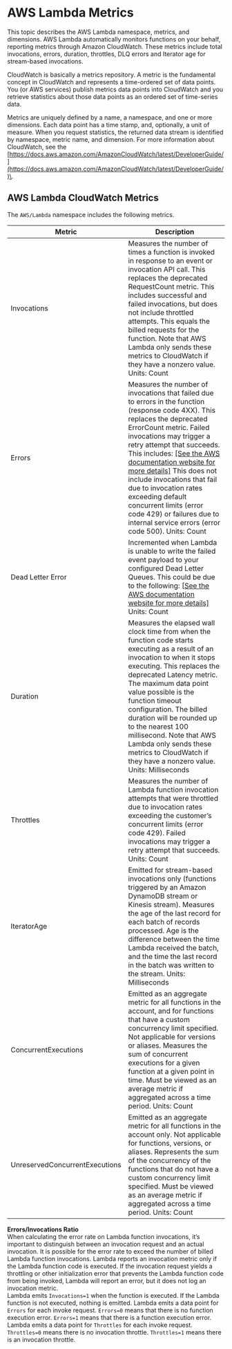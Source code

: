 # AWS Lambda Metrics<a name="monitoring-functions-metrics"></a>

This topic describes the AWS Lambda namespace, metrics, and dimensions\. AWS Lambda automatically monitors functions on your behalf, reporting metrics through Amazon CloudWatch\. These metrics include total invocations, errors, duration, throttles, DLQ errors and Iterator age for stream\-based invocations\. 

CloudWatch is basically a metrics repository\. A metric is the fundamental concept in CloudWatch and represents a time\-ordered set of data points\. You \(or AWS services\) publish metrics data points into CloudWatch and you retrieve statistics about those data points as an ordered set of time\-series data\.

Metrics are uniquely defined by a name, a namespace, and one or more dimensions\. Each data point has a time stamp, and, optionally, a unit of measure\. When you request statistics, the returned data stream is identified by namespace, metric name, and dimension\. For more information about CloudWatch, see the [https://docs.aws.amazon.com/AmazonCloudWatch/latest/DeveloperGuide/](https://docs.aws.amazon.com/AmazonCloudWatch/latest/DeveloperGuide/)\. 

## AWS Lambda CloudWatch Metrics<a name="lambda-cloudwatch-metrics"></a>

The `AWS/Lambda` namespace includes the following metrics\.


| Metric | Description | 
| --- | --- | 
|  Invocations |  Measures the number of times a function is invoked in response to an event or invocation API call\. This replaces the deprecated RequestCount metric\. This includes successful and failed invocations, but does not include throttled attempts\. This equals the billed requests for the function\. Note that AWS Lambda only sends these metrics to CloudWatch if they have a nonzero value\. Units: Count  | 
| Errors |  Measures the number of invocations that failed due to errors in the function \(response code 4XX\)\. This replaces the deprecated ErrorCount metric\. Failed invocations may trigger a retry attempt that succeeds\. This includes: [\[See the AWS documentation website for more details\]](http://docs.aws.amazon.com/lambda/latest/dg/monitoring-functions-metrics.html) This does not include invocations that fail due to invocation rates exceeding default concurrent limits \(error code 429\) or failures due to internal service errors \(error code 500\)\. Units: Count  | 
| Dead Letter Error |  Incremented when Lambda is unable to write the failed event payload to your configured Dead Letter Queues\. This could be due to the following: [\[See the AWS documentation website for more details\]](http://docs.aws.amazon.com/lambda/latest/dg/monitoring-functions-metrics.html) Units: Count  | 
| Duration |  Measures the elapsed wall clock time from when the function code starts executing as a result of an invocation to when it stops executing\. This replaces the deprecated Latency metric\. The maximum data point value possible is the function timeout configuration\. The billed duration will be rounded up to the nearest 100 millisecond\. Note that AWS Lambda only sends these metrics to CloudWatch if they have a nonzero value\. Units: Milliseconds  | 
|  Throttles  |  Measures the number of Lambda function invocation attempts that were throttled due to invocation rates exceeding the customer’s concurrent limits \(error code 429\)\. Failed invocations may trigger a retry attempt that succeeds\.  Units: Count  | 
|  IteratorAge |  Emitted for stream\-based invocations only \(functions triggered by an Amazon DynamoDB stream or Kinesis stream\)\. Measures the age of the last record for each batch of records processed\. Age is the difference between the time Lambda received the batch, and the time the last record in the batch was written to the stream\. Units: Milliseconds  | 
| ConcurrentExecutions  |  Emitted as an aggregate metric for all functions in the account, and for functions that have a custom concurrency limit specified\. Not applicable for versions or aliases\. Measures the sum of concurrent executions for a given function at a given point in time\. Must be viewed as an average metric if aggregated across a time period\.  Units: Count  | 
| UnreservedConcurrentExecutions |  Emitted as an aggregate metric for all functions in the account only\. Not applicable for functions, versions, or aliases\. Represents the sum of the concurrency of the functions that do not have a custom concurrency limit specified\. Must be viewed as an average metric if aggregated across a time period\.  Units: Count | 

**Errors/Invocations Ratio**  
When calculating the error rate on Lambda function invocations, it’s important to distinguish between an invocation request and an actual invocation\. It is possible for the error rate to exceed the number of billed Lambda function invocations\. Lambda reports an invocation metric only if the Lambda function code is executed\. If the invocation request yields a throttling or other initialization error that prevents the Lambda function code from being invoked, Lambda will report an error, but it does not log an invocation metric\.  
Lambda emits `Invocations=1` when the function is executed\. If the Lambda function is not executed, nothing is emitted\.
Lambda emits a data point for `Errors` for each invoke request\. `Errors=0` means that there is no function execution error\. `Errors=1` means that there is a function execution error\.
Lambda emits a data point for `Throttles` for each invoke request\. `Throttles=0` means there is no invocation throttle\. `Throttles=1` means there is an invocation throttle\.